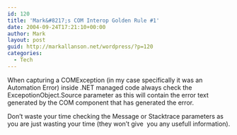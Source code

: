 ```yaml
---
id: 120
title: 'Mark&#8217;s COM Interop Golden Rule #1'
date: 2004-09-24T17:21:10+00:00
author: Mark
layout: post
guid: http://markallanson.net/wordpress/?p=120
categories:
  - Tech
---
```

When capturing a COMException (in my case specifically it was an Automation Error) inside&nbsp;.NET managed code always check the ExcepotionObject.Source parameter as this will contain the error text generated by the COM component that has generated the error.

Don&#8217;t waste your time checking the Message or Stacktrace parameters as you are just wasting your time (they won&#8217;t give&nbsp; you any usefull information).